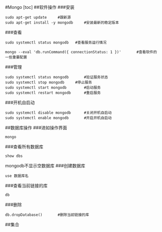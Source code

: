 #Mongo
[toc]
##软件操作
###安装
~~~
sudo apt-get update     #跟新源
sudo apt-get install -y mongodb     #安装最新的稳定版本
~~~
###查看
~~~
sudo systemctl status mongodb   #查看服务运行情况

mongo --eval 'db.runCommand({ connectionStatus: 1 })'       #查看软件的一些重要配置
~~~
###管理
~~~
sudo systemctl status mongodb       #验证服务状态
sudo systemctl stop mongodb     #停止服务
sudo systemctl start mongodb        #启动服务
sudo systemctl restart mongodb      #重启服务
~~~
###开机自启动
~~~
sudo systemctl disable mongodb      #关闭开机自启动
sudo systemctl enable mongodb       #开启开机自启动
~~~
##数据库操作
###进如操作界面
~~~
mongo
~~~
###查看所有数据库
~~~
show dbs
~~~
mongodb不显示空数据库
###创建数据库
~~~
use 数据库名
~~~
###查看当前链接的库
~~~
db
~~~
###删除
~~~
db.dropDatabase()       #删除当前链接的库
~~~
##集合
~~~

~~~
